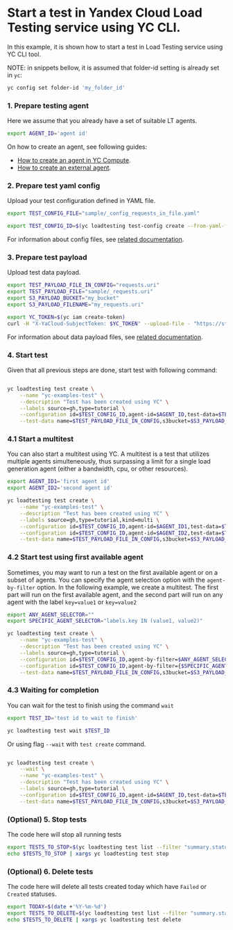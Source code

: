 # Start a test in Yandex Cloud Load Testing service using YC CLI.

In this example, it is shown how to start a test in Load Testing service using YC CLI tool.

NOTE: in snippets bellow, it is assumed that folder-id setting is already set in `yc`:

```bash
yc config set folder-id 'my_folder_id'
```

### 1. Prepare testing agent

Here we assume that you already have a set of suitable LT agents.

```bash
export AGENT_ID='agent id'
```

On how to create an agent, see following guides:
- [How to create an agent in YC Compute](https://cloud.yandex.ru/en/docs/load-testing/operations/create-agent).
- [How to create an external agent](https://cloud.yandex.ru/en/docs/load-testing/tutorials/loadtesting-external-agent).

### 2. Prepare test yaml config

Upload your test configuration defined in YAML file.

```bash
export TEST_CONFIG_FILE="sample/_config_requests_in_file.yaml"

export TEST_CONFIG_ID=$(yc loadtesting test-config create --from-yaml-file $TEST_CONFIG_FILE --format json | jq -r ".id")
```

For information about config files, see [related documentation](https://yandextank.readthedocs.io/en/latest/config_reference.html#).

### 3. Prepare test payload

Upload test data payload.

```bash
export TEST_PAYLOAD_FILE_IN_CONFIG="requests.uri"
export TEST_PAYLOAD_FILE="sample/_requests.uri"
export S3_PAYLOAD_BUCKET="my_bucket"
export S3_PAYLOAD_FILENAME="my_requests.uri"

export YC_TOKEN=$(yc iam create-token)
curl -H "X-YaCloud-SubjectToken: $YC_TOKEN" --upload-file - "https://storage.yandexcloud.net/$S3_PAYLOAD_BUCKET/$S3_PAYLOAD_FILENAME" < $TEST_PAYLOAD_FILE
```

For information about data payload files, see [related documentation](https://cloud.yandex.ru/en/docs/load-testing/concepts/payload).

### 4. Start test

Given that all previous steps are done, start test with following command:

```bash

yc loadtesting test create \
    --name "yc-examples-test" \
    --description "Test has been created using YC" \
    --labels source=gh,type=tutorial \
    --configuration id=$TEST_CONFIG_ID,agent-id=$AGENT_ID,test-data=$TEST_PAYLOAD_FILE_IN_CONFIG \
    --test-data name=$TEST_PAYLOAD_FILE_IN_CONFIG,s3bucket=$S3_PAYLOAD_BUCKET,s3file=$S3_PAYLOAD_FILENAME

```

### 4.1 Start a multitest

You can also start a multitest using YC. A multitest is a test that utilizes multiple agents simulteneously,
thus surpassing a limit for a single load generation agent (either a bandwidth, cpu, or other resources).

```bash
export AGENT_ID1='first agent id'
export AGENT_ID2='second agent id'

yc loadtesting test create \
    --name "yc-examples-test" \
    --description "Test has been created using YC" \
    --labels source=gh,type=tutorial,kind=multi \
    --configuration id=$TEST_CONFIG_ID,agent-id=$AGENT_ID1,test-data=$TEST_PAYLOAD_FILE_IN_CONFIG \
    --configuration id=$TEST_CONFIG_ID,agent-id=$AGENT_ID2,test-data=$TEST_PAYLOAD_FILE_IN_CONFIG \
    --test-data name=$TEST_PAYLOAD_FILE_IN_CONFIG,s3bucket=$S3_PAYLOAD_BUCKET,s3file=$S3_PAYLOAD_FILENAME
```

### 4.2 Start test using first available agent

Sometimes, you may want to run a test on the first available agent or on a subset of agents. 
You can specify the agent selection option with the `agent-by-filter` option.
In the following example, we create a multitest. The first part will run on the first available agent, and the second part will run on any agent with the label `key=value1` or `key=value2`

```bash
export ANY_AGENT_SELECTOR=""
export SPECIFIC_AGENT_SELECTOR="labels.key IN (value1, value2)"

yc loadtesting test create \
    --name "yc-examples-test" \
    --description "Test has been created using YC" \
    --labels source=gh,type=tutorial \
    --configuration id=$TEST_CONFIG_ID,agent-by-filter=$ANY_AGENT_SELECTOR,test-data=$TEST_PAYLOAD_FILE_IN_CONFIG \
    --configuration id=$TEST_CONFIG_ID,agent-by-filter={$SPECIFIC_AGENT_SELECTOR},test-data=$TEST_PAYLOAD_FILE_IN_CONFIG \
    --test-data name=$TEST_PAYLOAD_FILE_IN_CONFIG,s3bucket=$S3_PAYLOAD_BUCKET,s3file=$S3_PAYLOAD_FILENAME
```

### 4.3 Waiting for completion

You can wait for the test to finish using the command `wait`

```bash
export TEST_ID='test id to wait to finish'

yc loadtesting test wait $TEST_ID
``` 

Or using flag `--wait` with `test create` command.

```bash

yc loadtesting test create \
    --wait \
    --name "yc-examples-test" \
    --description "Test has been created using YC" \
    --labels source=gh,type=tutorial \
    --configuration id=$TEST_CONFIG_ID,agent-id=$AGENT_ID,test-data=$TEST_PAYLOAD_FILE_IN_CONFIG \
    --test-data name=$TEST_PAYLOAD_FILE_IN_CONFIG,s3bucket=$S3_PAYLOAD_BUCKET,s3file=$S3_PAYLOAD_FILENAME

```

### (Optional) 5. Stop tests

The code here will stop all running tests

```bash
export TESTS_TO_STOP=$(yc loadtesting test list --filter "summary.status not in (CREATED, DONE, STOPPED, AUTOSTOPPED, FAILED)" --format json | jq -r "[.[].id] | join(\" \")")
echo $TESTS_TO_STOP | xargs yc loadtesting test stop
```

### (Optional) 6. Delete tests

The code here will delete all tests created today which have `Failed` or `Created` statuses.

```bash
export TODAY=$(date +'%Y-%m-%d')
export TESTS_TO_DELETE=$(yc loadtesting test list --filter "summary.status in (FAILED, CREATED) and summary.created_at >= $TODAY" --format json | jq -r "[.[].id] | join(\" \")")
echo $TESTS_TO_DELETE | xargs yc loadtesting test delete
```

